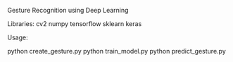  Gesture Recognition using Deep Learning
 
 Libraries:
 cv2
 numpy
 tensorflow
 sklearn
 keras
 
 Usage:

python create_gesture.py
python train_model.py
python predict_gesture.py
